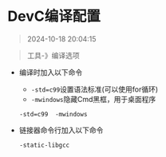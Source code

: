 # DevC编译配置

> 2024-10-18 20:04:15

> 工具-》编译选项

* 编译时加入以下命令

  * `-std=c99`设置语法标准(可以使用for循环)
  * `-mwindows`隐藏Cmd黑框，用于桌面程序

  ```
  -std=c99  -mwindows
  ```

* 链接器命令行加入以下命令

  ```
  -static-libgcc
  ```


